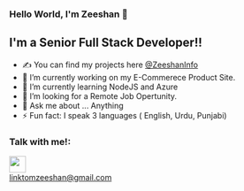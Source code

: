 ### Hello World, I'm Zeeshan  👋

## I'm a Senior Full Stack Developer!!
- ✍ You can find my projects here <a href="https://mzeeshan2330.wixsite.com/myinfo">@ZeeshanInfo</a>
- 🔭 I’m currently working on my E-Commerece Product Site.
- 🌱 I’m currently learning NodeJS and Azure
- 👯 I’m looking for a Remote Job Opertunity.
- 💬 Ask me about ... Anything 
- ⚡ Fun fact: I speak 3 languages ( English, Urdu, Punjabi)


### Talk with me!:
<img src="https://img.icons8.com/?size=100&id=xVADCre0Lxkk&format=png&color=000000" width="30px" hight="30px"/><br/><a>linktomzeeshan@gmail.com</a>
<br />



<br />
<br />

